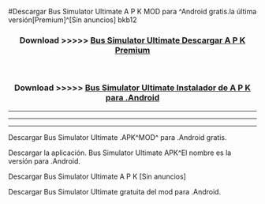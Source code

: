#Descargar Bus Simulator Ultimate A P K MOD para ^Android gratis.la última versión[Premium]^[Sin anuncios] bkb12



<div align="center">
<h3>Download >>>>> <a href="https://es-web.web.app/?es= Bus Simulator Ultimate">Bus Simulator Ultimate Descargar A P K Premium</a></h3><br>

<h3>Download >>>>> <a href="https://es-web.web.app/?es= Bus Simulator Ultimate">Bus Simulator Ultimate Instalador de A P K para .Android</a></h3>
</div>


----------------------------------------------------------

----------------------------------------------------------

----------------------------------------------------------

Descargar Bus Simulator Ultimate .APK^MOD^ para .Android gratis.

Descargar la aplicación. Bus Simulator Ultimate APK^El nombre es la versión para .Android.

Descargar Bus Simulator Ultimate A P K [Sin anuncios]

Descargar Bus Simulator Ultimate gratuita del mod para .Android.